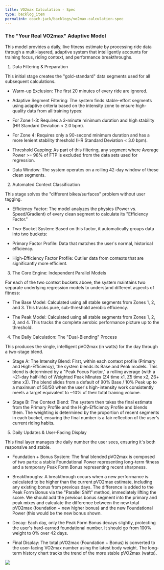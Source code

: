 ```yaml
---
title: VO2max Calculation - Spec
type: backlog_item
permalink: coach-jack/backlogs/vo2max-calculation-spec
---
```


### The "Your Real VO2max" Adaptive Model

This model provides a daily, live fitness estimate by processing ride data through a multi-layered, adaptive system that intelligently accounts for training focus, riding context, and performance breakthroughs.

1. Data Filtering & Preparation

This initial stage creates the "gold-standard" data segments used for all subsequent calculations.

- Warm-up Exclusion: The first 20 minutes of every ride are ignored.
    
- Adaptive Segment Filtering: The system finds stable-effort segments using adaptive criteria based on the intensity zone to ensure high-quality data from all training types:
    

- For Zone 1-3: Requires a 3-minute minimum duration and high stability (HR Standard Deviation < 2.0 bpm).
    
- For Zone 4: Requires only a 90-second minimum duration and has a more lenient stability threshold (HR Standard Deviation < 3.0 bpm).
    

- Threshold Capping: As part of this filtering, any segment where Average Power >= 98% of FTP is excluded from the data sets used for regression.
    
- Data Window: The system operates on a rolling 42-day window of these clean segments.
    

2. Automated Context Classification

This stage solves the "different bikes/surfaces" problem without user tagging.

- Efficiency Factor: The model analyzes the physics (Power vs. Speed/Gradient) of every clean segment to calculate its "Efficiency Factor."
    
- Two-Bucket System: Based on this factor, it automatically groups data into two buckets:
    

- Primary Factor Profile: Data that matches the user's normal, historical efficiency.
    
- High-Efficiency Factor Profile: Outlier data from contexts that are significantly more efficient.
    

3. The Core Engine: Independent Parallel Models

For each of the two context buckets above, the system maintains two separate underlying regression models to understand different aspects of fitness:

- The Base Model: Calculated using all stable segments from Zones 1, 2, and 3. This tracks pure, sub-threshold aerobic efficiency.
    
- The Peak Model: Calculated using all stable segments from Zones 1, 2, 3, and 4. This tracks the complete aerobic performance picture up to the threshold.
    

4. The Daily Calculation: The "Dual-Blending" Process

This produces the single, intelligent pVO2max (in watts) for the day through a two-stage blend.

- Stage A: The Intensity Blend: First, within each context profile (Primary and High-Efficiency), the system blends its Base and Peak models. This blend is determined by a "Peak Focus Factor," a rolling average (with a ~21-day half-life) of Weighted Peak Minutes (Z4 time x1, Z5 time x2, Z6+ time x3). The blend slides from a default of 90% Base / 10% Peak up to a maximum of 50/50 when the user's high-intensity work consistently meets a target equivalent to ~10% of their total training volume.
    
- Stage B: The Context Blend: The system then takes the final estimate from the Primary Profile and the High-Efficiency Profile and blends them. The weighting is determined by the proportion of recent segments in each bucket, ensuring the final number is a fair reflection of the user's current riding habits.
    

5. Daily Updates & User-Facing Display

This final layer manages the daily number the user sees, ensuring it's both responsive and stable.

- Foundation + Bonus System: The final blended pVO2max is composed of two parts: a stable Foundational Power representing long-term fitness and a temporary Peak Form Bonus representing recent sharpness.
    
- Breakthroughs: A breakthrough occurs when a new performance is calculated to be higher than the current pVO2max estimate, including any existing bonus from previous days. The difference is added to the Peak Form Bonus via the "Parallel Shift" method, immediately lifting the score.  We should add the previous bonus segment into the primary and peak mixes and calculate the difference between the new total pVO2max (foundation + new higher bonus) and the new Foundational Power (this would be the new bonus shown.
    
- Decay: Each day, only the Peak Form Bonus decays slightly, protecting the user's hard-earned foundational number.  It should go from 100% weight to 0% over 42 days.
    
- Final Display: The total pVO2max (Foundation + Bonus) is converted to the user-facing VO2max number using the latest body weight. The long-term history chart tracks the trend of the more stable pVO2max (watts).
    

![](https://lh7-rt.googleusercontent.com/docsz/AD_4nXewx_6AZHPBMLQ1jbB5HHoQDWXPcb7XaDlg7k3J-2QpVYUcCJ3CZN2IZNT0o7srmvAvBMwAbp9552yHwLpvrC4X2TuYPqtU8DDZUxE58bveQbdRlBpZlkv3EUPhXf2yV-ZKIdl-?key=PTHNIUEKLGell_5nE8dRBQ)